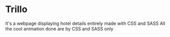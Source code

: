 # Trillo
It's a webpage displaying hotel details entirely made with CSS and SASS
All the cool animation done are by CSS and SASS only
